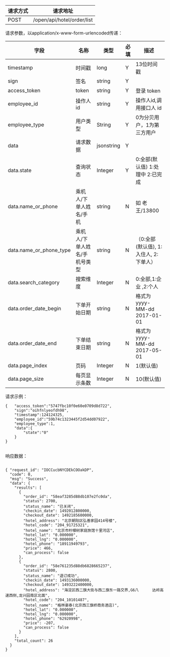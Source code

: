 请求方式|请求地址
----|---
POST|/open/api/hotel/order/list

请求参数，以application/x-www-form-urlencoded传递：

字段|名称|类型|必填|描述
-----|-----|----|----|----
timestamp|时间戳 |long |Y|13位时间戳
sign|签名 |string |Y|
access_token|token | string |Y|登录 token
employee\_id| 操作人id|string |Y|操作人id,调用接口人 id
employee\_type| 用户类型|String|Y|0为分贝用户，1为第三方用户
data |请求数据| jsonstring |Y|
data.state|查询状态|Integer|Y|  0:全部(默认值) 1:处理中 2:已完成
data.name\_or\_phone|乘机人/下单人姓名/手机|string|N| 如 老王/13800
data.name\_or\_phone\_type|乘机人/下单人姓名/手机号类型|string| N | （0:全部(默认值), 1:入住人, 2:下单人）
data.search\_category|搜索维度| Integer | N | 0:全部,1:企业 ,2:个人
data.order\_date\_begin|下单开始日期|string| N |格式为 yyyy-MM-dd  2017-01-01
data.order\_date\_end|下单结束日期|string|N|格式为 yyyy-MM-dd 2017-05-01
data.page\_index|页码| Integer | N | 1(默认值)
data.page\_size|每页显示条数| Integer |N| 10(默认值)
请求示例：


```
{	"access_token":"5747fbc10f0e60e0709d8d722",
	"sign":"oihfnlyeofdh98",
	"timestamp":124124325,
	"employee_id":"59b74c1323445f2d54dd07922",
	"employee_type":1,
	"data":{
		"state":"0"					
	}
}


```



响应数据：

```

{ "request_id": "IOCCucbNYCDEkCOOakDP",  "code": 0,  "msg": "Success",  "data": {    "results": [      {        "order_id": "58eaf3285d88db107e2fc0da",        "status": 2700,        "status_name": "已关闭",        "checkin_date": 1492012800000,        "checkout_date": 1492185600000,        "hotel_address": "北京朝阳区弘善家园414号楼",        "hotel_code": "204_91725321",        "hotel_name": "北京市柠檬树家庭旅馆十里河店",        "hotel_lat": "0.000000",        "hotel_lng": "0.000000",        "hotel_phone": "18911949793",        "price": 466,        "can_process": false      },      {        "order_id": "58e761235d88db6828665237",        "status": 2800,        "status_name": "退订成功",        "checkin_date": 1493136000000,        "checkout_date": 1493222400000,        "hotel_address": "海淀区西二旗大街与西二旗东一路交界,G6八		 达岭高速西侧,龙兴园南区北面",        "hotel_code": "204_10101487",        "hotel_name": "格林豪泰(北京西三旗桥商务酒店)",        "hotel_lat": "0.000000",        "hotel_lng": "0.000000",        "hotel_phone": "62920998",        "price": -207,        "can_process": false      }    ],    "total_count": 26  }}


```
